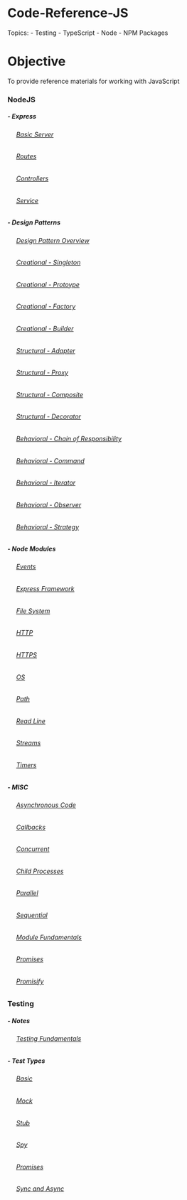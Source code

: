 # Code-Reference-JS
Topics:
    - Testing
    - TypeScript
    - Node
    - NPM Packages
# Objective
To provide reference materials for working with JavaScript

### NodeJS
##### - Express
###### &nbsp;&nbsp;&nbsp;&nbsp; [Basic Server]()
###### &nbsp;&nbsp;&nbsp;&nbsp; [Routes]()
###### &nbsp;&nbsp;&nbsp;&nbsp; [Controllers]()
###### &nbsp;&nbsp;&nbsp;&nbsp; [Service]()

##### - Design Patterns
###### &nbsp;&nbsp;&nbsp;&nbsp; [Design Pattern Overview]()
###### &nbsp;&nbsp;&nbsp;&nbsp; [Creational - Singleton]()
###### &nbsp;&nbsp;&nbsp;&nbsp; [Creational - Protoype]()
###### &nbsp;&nbsp;&nbsp;&nbsp; [Creational - Factory]()
###### &nbsp;&nbsp;&nbsp;&nbsp; [Creational - Builder]()

###### &nbsp;&nbsp;&nbsp;&nbsp; [Structural - Adapter]()
###### &nbsp;&nbsp;&nbsp;&nbsp; [Structural - Proxy]()
###### &nbsp;&nbsp;&nbsp;&nbsp; [Structural - Composite]()
###### &nbsp;&nbsp;&nbsp;&nbsp; [Structural - Decorator]()

###### &nbsp;&nbsp;&nbsp;&nbsp; [Behavioral - Chain of Responsibility]()
###### &nbsp;&nbsp;&nbsp;&nbsp; [Behavioral - Command]()
###### &nbsp;&nbsp;&nbsp;&nbsp; [Behavioral - Iterator]()
###### &nbsp;&nbsp;&nbsp;&nbsp; [Behavioral - Observer]()
###### &nbsp;&nbsp;&nbsp;&nbsp; [Behavioral - Strategy]()

##### - Node Modules
###### &nbsp;&nbsp;&nbsp;&nbsp; [Events]()
###### &nbsp;&nbsp;&nbsp;&nbsp; [Express Framework]()
###### &nbsp;&nbsp;&nbsp;&nbsp; [File System]()
###### &nbsp;&nbsp;&nbsp;&nbsp; [HTTP]()
###### &nbsp;&nbsp;&nbsp;&nbsp; [HTTPS]()
###### &nbsp;&nbsp;&nbsp;&nbsp; [OS]()
###### &nbsp;&nbsp;&nbsp;&nbsp; [Path]()
###### &nbsp;&nbsp;&nbsp;&nbsp; [Read Line]()
###### &nbsp;&nbsp;&nbsp;&nbsp; [Streams]()
###### &nbsp;&nbsp;&nbsp;&nbsp; [Timers]()
##### - MISC
###### &nbsp;&nbsp;&nbsp;&nbsp; [Asynchronous Code]()
###### &nbsp;&nbsp;&nbsp;&nbsp; [Callbacks]()
###### &nbsp;&nbsp;&nbsp;&nbsp; [Concurrent]()
###### &nbsp;&nbsp;&nbsp;&nbsp; [Child Processes]()
###### &nbsp;&nbsp;&nbsp;&nbsp; [Parallel]()
###### &nbsp;&nbsp;&nbsp;&nbsp; [Sequential]()
###### &nbsp;&nbsp;&nbsp;&nbsp; [Module Fundamentals]()
###### &nbsp;&nbsp;&nbsp;&nbsp; [Promises]()
###### &nbsp;&nbsp;&nbsp;&nbsp; [Promisify]()

### Testing
##### - Notes
###### &nbsp;&nbsp;&nbsp;&nbsp; [Testing Fundamentals]()

##### - Test Types
###### &nbsp;&nbsp;&nbsp;&nbsp; [Basic]()
###### &nbsp;&nbsp;&nbsp;&nbsp; [Mock]()
###### &nbsp;&nbsp;&nbsp;&nbsp; [Stub]()
###### &nbsp;&nbsp;&nbsp;&nbsp; [Spy]()
###### &nbsp;&nbsp;&nbsp;&nbsp; [Promises]()
###### &nbsp;&nbsp;&nbsp;&nbsp; [Sync and Async]()
